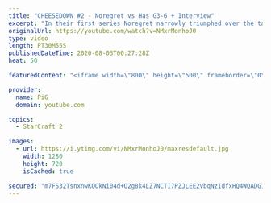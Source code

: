 ```yaml
---
title: "CHEESEDOWN #2 - Noregret vs Has G3-6 + Interview"
excerpt: "In their first series Noregret narrowly triumphed over the taiwanese player. Now Has will have to unholster every cannon and proxy dark shrine in his arsenal to bring it back and fight for the title. I’m also bloody curious to see if chronoboost makes up for the lack of a MSC when a match is full on"
originalUrl: https://youtube.com/watch?v=NMxrMonhoJ0
type: video
length: PT30M55S
publishedDateTime: 2020-08-03T00:27:28Z
heat: 50

featuredContent: "<iframe width=\"800\" height=\"500\" frameborder=\"0\" src=\"https://www.youtube.com/embed/NMxrMonhoJ0\" allow=\"accelerometer; autoplay; encrypted-media; gyroscope; picture-in-picture\" allowfullscreen></iframe>"

provider:
  name: PiG
  domain: youtube.com

topics:
  - StarCraft 2

images:
  - url: https://i.ytimg.com/vi/NMxrMonhoJ0/maxresdefault.jpg
    width: 1280
    height: 720
    isCached: true

secured: "m7FS32TsnxnwKQOkNi04d+O2g8k4LZ7NCTI7PZJLEE2vbqNzIdfxHQ4WQADG1MfTTNwN/kR5hEqEJmlPvjK7FVrFzDh165zRlOhaRR8tPFeWU4/Nlk8Wrk5TrVdtYBUA/oOJBAAa4XSMN7WWGVSTlUYZkfB87abHhlB50P6X27B1xmWfu7NcLForresXxzb9afQnAv+PPnQulDbsD8HQkzjViEyVD9SMmhhQuANGcI6Bt2Aj3d7iOHZJVprBbu3UpaIYEEIhteI5hr5K46mA7tNVljiTevnc6t7J4ytrzObbxs1qPo2b8lmjUp6/R4ZqXL97HKGmwhdQJxK4IXb6/I9kR7qZC6RqhDKHy5EyBWjipFEqpkdZr3sVdOYKSRYRnqvvQLi8jS3qrfWkr5dRD8nA3Xn4MFlxwhzQuh61dB0=;qN/YF5izwZWIr2mcqibEbA=="
---
```


